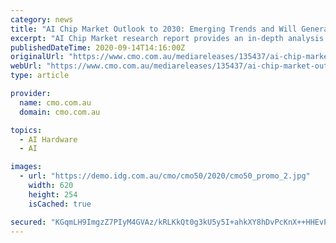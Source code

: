 ```yaml
---
category: news
title: "AI Chip Market Outlook to 2030: Emerging Trends and Will Generate New Growth Opportunities Status"
excerpt: "AI Chip Market research report provides an in-depth analysis of the market size, share, growth rate, drivers, restraints, challenges, threats, and growth opportunities in existing and potential markets."
publishedDateTime: 2020-09-14T14:16:00Z
originalUrl: "https://www.cmo.com.au/mediareleases/135437/ai-chip-market-outlook-to-2030-emerging-trends/"
webUrl: "https://www.cmo.com.au/mediareleases/135437/ai-chip-market-outlook-to-2030-emerging-trends/"
type: article

provider:
  name: cmo.com.au
  domain: cmo.com.au

topics:
  - AI Hardware
  - AI

images:
  - url: "https://demo.idg.com.au/cmo/cmo50/2020/cmo50_promo_2.jpg"
    width: 620
    height: 254
    isCached: true

secured: "KGqmLH9ImgzZ7PIyM4GVAz/kRLKkQt0g3kU5y5I+ahkXY8hDvPcKnX++HHEvPkREw98ETYYikrn8QswTv5pHb9QmXfNmE0ua4og24NWfhb0dg4U+nZ4ZhOxy1dK1rmG1keuyMemhs544Ekz/qf+zu5yDLbir328+gRnO9yR/44s0ABfaKIPC/rDCCe5DF2SkD6dxpTluUolv1jt9M3zbYwfBax4PDN8ezzUC7wAIySkg3DGKabHcWfER8DqVxD2mTpMUWyvngiZOt0sM+Jq6vA2XNyKdPWHxjKtnNk/GpJbJ0XpUj/mEY3TJa3LD23CBm/rGzesJhqR8UdRyq7dnYu8BUTvIpaNKzN2DuOvzIaU=;zfjmOMSOxfrNnUowR5+vpA=="
---
```


